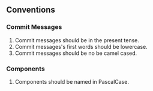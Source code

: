 ## Conventions

### Commit Messages

1. Commit messages should be in the present tense.
2. Commit messages's first words should be lowercase.
3. Commit messages should be no be camel cased.

### Components

1. Components should be named in PascalCase.